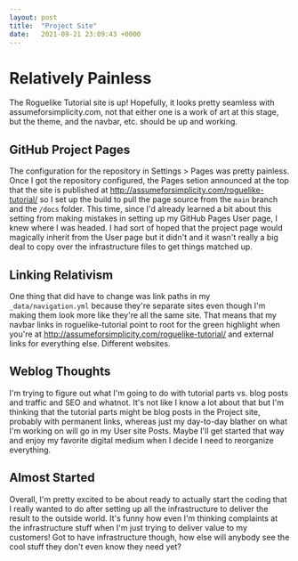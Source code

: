 ```yaml
---
layout: post
title:  "Project Site"
date:   2021-09-21 23:09:43 +0000
---
```


# Relatively Painless
The Roguelike Tutorial site is up! Hopefully, it looks pretty seamless with assumeforsimplicity.com, not that either one is a work of art at this stage, but the theme, and the navbar, etc. should be up and working.

## GitHub Project Pages
The configuration for the repository in Settings > Pages was pretty painless. Once I got the repository configured, the Pages setion announced at the top that the site is published at http://assumeforsimplicity.com/roguelike-tutorial/ so I set up the build to pull the page source from the ```main``` branch and the ```/docs``` folder. This time, since I'd already learned a bit about this setting from making mistakes in setting up my GitHub Pages User page, I knew where I was headed. I had sort of hoped that the project page would magically inherit from the User page but it didn't and it wasn't really a big deal to copy over the infrastructure files to get things matched up.

## Linking Relativism
One thing that did have to change was link paths in my ```_data/navigation.yml``` because they're separate sites even though I'm making them look more like they're all the same site. That means that my navbar links in roguelike-tutorial point to root for the green highlight when you're at http://assumeforsimplicity.com/roguelike-tutorial/ and external links for everything else. Different websites.

## Weblog Thoughts
I'm trying to figure out what I'm going to do with tutorial parts vs. blog posts and traffic and SEO and whatnot. It's not like I know a lot about that but I'm thinking that the tutorial parts might be blog posts in the Project site, probably with permanent links, whereas just my day-to-day blather on what I'm working on will go in my User site Posts. Maybe I'll get started that way and enjoy my favorite digital medium when I decide I need to reorganize everything.

## Almost Started
Overall, I'm pretty excited to be about ready to actually start the coding that I really wanted to do after setting up all the infrastructure to deliver the result to the outside world. It's funny how even I'm thinking complaints at the infrastructure stuff when I'm just trying to deliver value to my customers! Got to have infrastructure though, how else will anybody see the cool stuff they don't even know they need yet?
